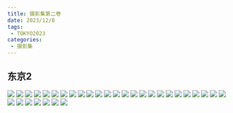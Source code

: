 ```yaml
---
title: 摄影集第二卷
date: 2023/12/8
tags:
 - TOKYO2023
categories:
 - 摄影集
---
```


## 东京2





![](https://cdn.jsdelivr.net/gh/HgOCN2/picx-images-hosting@master/K2/000070.446ll264eq00.webp)
![](https://cdn.jsdelivr.net/gh/HgOCN2/picx-images-hosting@master/K2/000069.2g8uxryfjejo.webp)
![](https://cdn.jsdelivr.net/gh/HgOCN2/picx-images-hosting@master/K2/000067.4wpa7qw0sec0.webp)
![](https://cdn.jsdelivr.net/gh/HgOCN2/picx-images-hosting@master/K2/000066.2ddkjkhfb9es.webp)
![](https://cdn.jsdelivr.net/gh/HgOCN2/picx-images-hosting@master/K2/000065.2c20g9467tj4.webp)
![](https://cdn.jsdelivr.net/gh/HgOCN2/picx-images-hosting@master/K2/000064.6gnrbfdniy00.webp)
![](https://cdn.jsdelivr.net/gh/HgOCN2/picx-images-hosting@master/K2/000063.36h13ttl3uq0.webp)
![](https://cdn.jsdelivr.net/gh/HgOCN2/picx-images-hosting@master/K2/000061.xkd7nukz39c.webp)
![](https://cdn.jsdelivr.net/gh/HgOCN2/picx-images-hosting@master/K2/000060.qkzkzre1h6o.webp)
![](https://cdn.jsdelivr.net/gh/HgOCN2/picx-images-hosting@master/K2/000059.36czruf6zrc0.webp)
![](https://cdn.jsdelivr.net/gh/HgOCN2/picx-images-hosting@master/K2/000058.3uxeb0s7bew0.webp)
![](https://cdn.jsdelivr.net/gh/HgOCN2/picx-images-hosting@master/K2/000057.64t0ki8p5yk0.webp)
![](https://cdn.jsdelivr.net/gh/HgOCN2/picx-images-hosting@master/K2/000056.7ied58b5hxw0.webp)
![](https://cdn.jsdelivr.net/gh/HgOCN2/picx-images-hosting@master/K2/000055.6fr2h4fo79c0.webp)
![](https://cdn.jsdelivr.net/gh/HgOCN2/picx-images-hosting@master/K2/000054.6sh0w7gursg0.webp)
![](https://cdn.jsdelivr.net/gh/HgOCN2/picx-images-hosting@master/K2/000053.gza4kffdl4g.webp)
![](https://cdn.jsdelivr.net/gh/HgOCN2/picx-images-hosting@master/K2/000052.3j8gp1wjlvs0.webp)
![](https://cdn.jsdelivr.net/gh/HgOCN2/picx-images-hosting@master/K2/000051.7lhtr0inrcg0.webp)
![](https://cdn.jsdelivr.net/gh/HgOCN2/picx-images-hosting@master/K2/000050.530fuikv1g40.webp)
![](https://cdn.jsdelivr.net/gh/HgOCN2/picx-images-hosting@master/K2/000049.62t1e2lnrt40.webp)
![](https://cdn.jsdelivr.net/gh/HgOCN2/picx-images-hosting@master/K2/000048.1xg0n3wlqsdc.webp)
![](https://cdn.jsdelivr.net/gh/HgOCN2/picx-images-hosting@master/K2/000047.23e6dfytdvs0.webp)
![](https://cdn.jsdelivr.net/gh/HgOCN2/picx-images-hosting@master/K2/000045.2zyzcekkbio0.webp)
![](https://cdn.jsdelivr.net/gh/HgOCN2/picx-images-hosting@master/K2/000044.2rq0ilugfz00.webp)
![](https://cdn.jsdelivr.net/gh/HgOCN2/picx-images-hosting@master/K2/000043.26o1du1x56w0.webp)
![](https://cdn.jsdelivr.net/gh/HgOCN2/picx-images-hosting@master/K2/000042.60a9692p48w0.webp)
![](https://cdn.jsdelivr.net/gh/HgOCN2/picx-images-hosting@master/K2/000041.6s3qcy12qls0.webp)
![](https://cdn.jsdelivr.net/gh/HgOCN2/picx-images-hosting@master/K2/000040.1tmns2dk2jgg.webp)
![](https://cdn.jsdelivr.net/gh/HgOCN2/picx-images-hosting@master/K2/000039.70f9cl3tm400.webp)
![](https://cdn.jsdelivr.net/gh/HgOCN2/picx-images-hosting@master/K2/000006.4akigw319vy0.webp)
![](https://cdn.jsdelivr.net/gh/HgOCN2/picx-images-hosting@master/K2/000005.o61lxrdvuv4.webp)
![](https://cdn.jsdelivr.net/gh/HgOCN2/picx-images-hosting@master/K2/000004.7h8ta32mo3s0.webp)